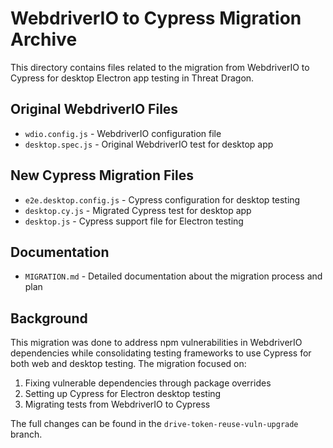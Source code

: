 # WebdriverIO to Cypress Migration Archive

This directory contains files related to the migration from WebdriverIO to Cypress for desktop Electron app testing in Threat Dragon.

## Original WebdriverIO Files

- `wdio.config.js` - WebdriverIO configuration file
- `desktop.spec.js` - Original WebdriverIO test for desktop app

## New Cypress Migration Files

- `e2e.desktop.config.js` - Cypress configuration for desktop testing
- `desktop.cy.js` - Migrated Cypress test for desktop app
- `desktop.js` - Cypress support file for Electron testing

## Documentation

- `MIGRATION.md` - Detailed documentation about the migration process and plan

## Background

This migration was done to address npm vulnerabilities in WebdriverIO dependencies while consolidating testing frameworks to use Cypress for both web and desktop testing. The migration focused on:

1. Fixing vulnerable dependencies through package overrides
2. Setting up Cypress for Electron desktop testing
3. Migrating tests from WebdriverIO to Cypress

The full changes can be found in the `drive-token-reuse-vuln-upgrade` branch.
